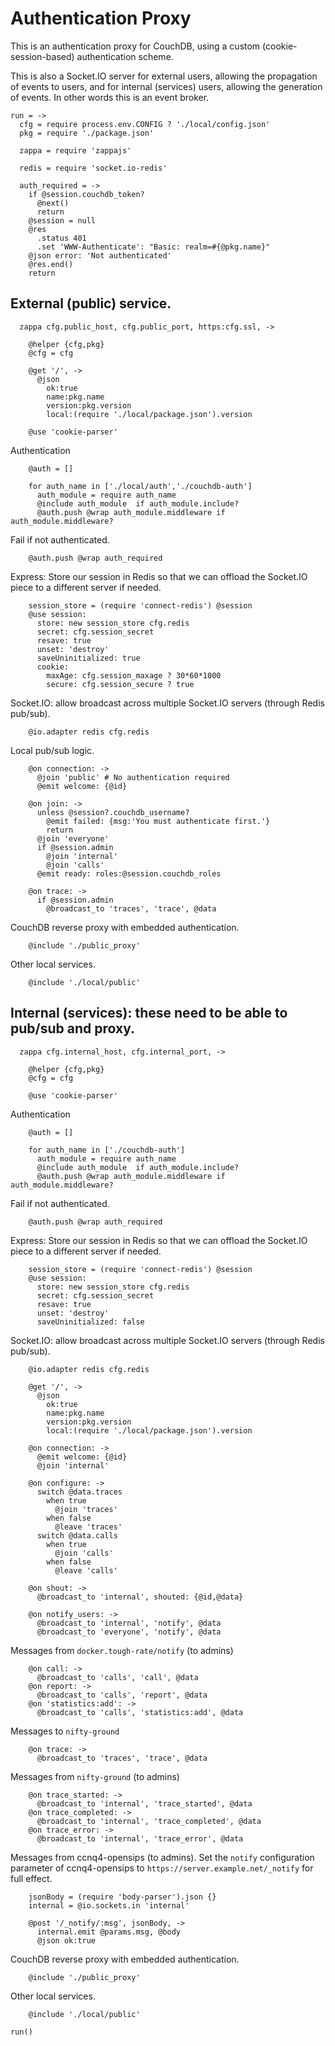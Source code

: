 Authentication Proxy
====================

This is an authentication proxy for CouchDB, using a custom (cookie-session-based) authentication scheme.

This is also a Socket.IO server for external users, allowing the propagation of events to users, and for internal (services) users, allowing the generation of events. In other words this is an event broker.

    run = ->
      cfg = require process.env.CONFIG ? './local/config.json'
      pkg = require './package.json'

      zappa = require 'zappajs'

      redis = require 'socket.io-redis'

      auth_required = ->
        if @session.couchdb_token?
          @next()
          return
        @session = null
        @res
          .status 401
          .set 'WWW-Authenticate': "Basic: realm=#{@pkg.name}"
        @json error: 'Not authenticated'
        @res.end()
        return

External (public) service.
-------------------------

      zappa cfg.public_host, cfg.public_port, https:cfg.ssl, ->

        @helper {cfg,pkg}
        @cfg = cfg

        @get '/', ->
          @json
            ok:true
            name:pkg.name
            version:pkg.version
            local:(require './local/package.json').version

        @use 'cookie-parser'

Authentication

        @auth = []

        for auth_name in ['./local/auth','./couchdb-auth']
          auth_module = require auth_name
          @include auth_module  if auth_module.include?
          @auth.push @wrap auth_module.middleware if auth_module.middleware?

Fail if not authenticated.

        @auth.push @wrap auth_required

Express: Store our session in Redis so that we can offload the Socket.IO piece to a different server if needed.

        session_store = (require 'connect-redis') @session
        @use session:
          store: new session_store cfg.redis
          secret: cfg.session_secret
          resave: true
          unset: 'destroy'
          saveUninitialized: true
          cookie:
            maxAge: cfg.session_maxage ? 30*60*1000
            secure: cfg.session_secure ? true

Socket.IO: allow broadcast across multiple Socket.IO servers (through Redis pub/sub).

        @io.adapter redis cfg.redis

Local pub/sub logic.

        @on connection: ->
          @join 'public' # No authentication required
          @emit welcome: {@id}

        @on join: ->
          unless @session?.couchdb_username?
            @emit failed: {msg:'You must authenticate first.'}
            return
          @join 'everyone'
          if @session.admin
            @join 'internal'
            @join 'calls'
          @emit ready: roles:@session.couchdb_roles

        @on trace: ->
          if @session.admin
            @broadcast_to 'traces', 'trace', @data

CouchDB reverse proxy with embedded authentication.

        @include './public_proxy'

Other local services.

        @include './local/public'

Internal (services): these need to be able to pub/sub and proxy.
--------------------

      zappa cfg.internal_host, cfg.internal_port, ->

        @helper {cfg,pkg}
        @cfg = cfg

        @use 'cookie-parser'

Authentication

        @auth = []

        for auth_name in ['./couchdb-auth']
          auth_module = require auth_name
          @include auth_module  if auth_module.include?
          @auth.push @wrap auth_module.middleware if auth_module.middleware?

Fail if not authenticated.

        @auth.push @wrap auth_required

Express: Store our session in Redis so that we can offload the Socket.IO piece to a different server if needed.

        session_store = (require 'connect-redis') @session
        @use session:
          store: new session_store cfg.redis
          secret: cfg.session_secret
          resave: true
          unset: 'destroy'
          saveUninitialized: false

Socket.IO: allow broadcast across multiple Socket.IO servers (through Redis pub/sub).

        @io.adapter redis cfg.redis

        @get '/', ->
          @json
            ok:true
            name:pkg.name
            version:pkg.version
            local:(require './local/package.json').version

        @on connection: ->
          @emit welcome: {@id}
          @join 'internal'

        @on configure: ->
          switch @data.traces
            when true
              @join 'traces'
            when false
              @leave 'traces'
          switch @data.calls
            when true
              @join 'calls'
            when false
              @leave 'calls'

        @on shout: ->
          @broadcast_to 'internal', shouted: {@id,@data}

        @on notify_users: ->
          @broadcast_to 'internal', 'notify', @data
          @broadcast_to 'everyone', 'notify', @data

Messages from `docker.tough-rate/notify` (to admins)

        @on call: ->
          @broadcast_to 'calls', 'call', @data
        @on report: ->
          @broadcast_to 'calls', 'report', @data
        @on 'statistics:add': ->
          @broadcast_to 'calls', 'statistics:add', @data

Messages to `nifty-ground`

        @on trace: ->
          @broadcast_to 'traces', 'trace', @data

Messages from `nifty-ground` (to admins)

        @on trace_started: ->
          @broadcast_to 'internal', 'trace_started', @data
        @on trace_completed: ->
          @broadcast_to 'internal', 'trace_completed', @data
        @on trace_error: ->
          @broadcast_to 'internal', 'trace_error', @data

Messages from ccnq4-opensips (to admins).
Set the `notify` configuration parameter of ccnq4-opensips to `https://server.example.net/_notify` for full effect.

        jsonBody = (require 'body-parser').json {}
        internal = @io.sockets.in 'internal'

        @post '/_notify/:msg', jsonBody, ->
          internal.emit @params.msg, @body
          @json ok:true

CouchDB reverse proxy with embedded authentication.

        @include './public_proxy'

Other local services.

        @include './local/public'

    run()
